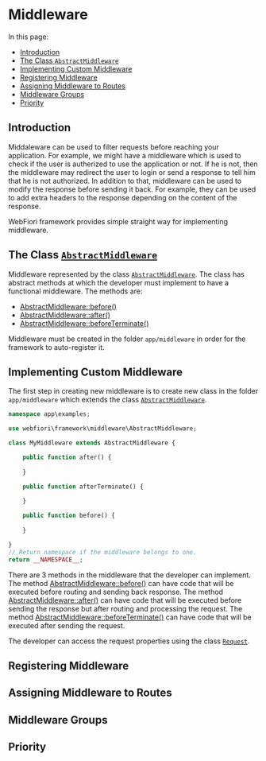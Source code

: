 # Middleware
<meta name="description" content="Middleware is a way to filter HTTP request before it actually reach your application. You can think of it as a protection layer.">

In this page:
* [Introduction](#introduction)
* [The Class `AbstractMiddleware`](#the-class-abstractmiddleware)
* [Implementing Custom Middleware](#implementing-custom-middleware)
* [Registering Middleware](#registering-middleware)
* [Assigning Middleware to Routes](#assigning-middleware-to-routes)
* [Middleware Groups](#middleware-groups)
* [Priority](#priority)

## Introduction

Middaleware can be used to filter requests before reaching your application. For example, we might have a middleware which is used to check if the user is autherized to use the application or not. If he is not, then the middleware may redirect the user to login or send a response to tell him that he is not authorized. In addition to that, middleware can be used to modify the response before sending it back. For example, they can be used to add extra headers to the response depending on the content of the response.

WebFiori framework provides simple straight way for implementing middleware.

## The Class [`AbstractMiddleware`](https://webfiori.com/docs/webfiori/framework/middleware/AbstractMiddleware)
Middleware represented by the class [`AbstractMiddleware`](https://webfiori.com/docs/webfiori/framework/middleware/AbstractMiddleware). The class has abstract methods at which the developer must implement to have a functional middleware. The methods are:

* [AbstractMiddleware::before()](https://webfiori.com/docs/webfiori/framework/middleware/AbstractMiddleware#before)
* [AbstractMiddleware::after()](https://webfiori.com/docs/webfiori/framework/middleware/AbstractMiddleware#after)
* [AbstractMiddleware::beforeTerminate()](https://webfiori.com/docs/webfiori/framework/middleware/AbstractMiddleware#beforeTerminate)

Middleware must be created in the folder `app/middleware` in order for the framework to auto-register it.

## Implementing Custom Middleware

The first step in creating new middleware is to create new class in the folder `app/middleware` which extends the class [`AbstractMiddleware`](https://webfiori.com/docs/webfiori/framework/middleware/AbstractMiddleware).

``` php 
namespace app\examples;

use webfiori\framework\middleware\AbstractMiddleware;

class MyMiddleware extends AbstractMiddleware {

    public function after() {
        
    }

    public function afterTerminate() {
        
    }

    public function before() {
        
    }

}
// Return namespace if the middleware belongs to one.
return __NAMESPACE__;
```

There are 3 methods in the middleware that the developer can implement. The method [AbstractMiddleware::before()](https://webfiori.com/docs/webfiori/framework/middleware/AbstractMiddleware#before) can have code that will be executed before routing and sending back response. The method [AbstractMiddleware::after()](https://webfiori.com/docs/webfiori/framework/middleware/AbstractMiddleware#after) can have code that will be executed before sending the response but after routing and processing the request. The method [AbstractMiddleware::beforeTerminate()](https://webfiori.com/docs/webfiori/framework/middleware/AbstractMiddleware#beforeTerminate) can have code that will be executed after sending the request.

The developer can access the request properties using the class [`Request`](https://webfiori.com/docs/webfiori/http/Request). 

## Registering Middleware

## Assigning Middleware to Routes

## Middleware Groups

## Priority

